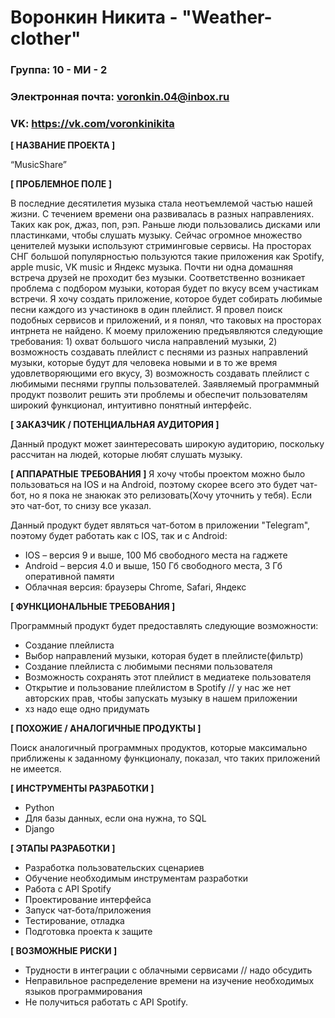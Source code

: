 # Воронкин Никита - "Weather-clother"

 ### Группа: 10 - МИ - 2
 ### Электронная почта: voronkin.04@inbox.ru
 ### VK: https://vk.com/voronkinikita


 **[ НАЗВАНИЕ ПРОЕКТА ]**

 “MusicShare”

 **[ ПРОБЛЕМНОЕ ПОЛЕ ]**

В последние десятилетия музыка стала неотъемлемой частью нашей жизни. С течением времени она развивалась в разных направлениях. Таких как рок, джаз, поп, рэп. Раньше люди пользовались дисками или пластинками, чтобы слушать музыку. Сейчас огромное множество ценителей музыки используют стриминговые сервисы. На просторах СНГ большой популярностью пользуются такие приложения как Spotify, apple music, VK music и Яндекс музыка. Почти ни одна домашняя встреча друзей не проходит без музыки. Соответственно возникает проблема с подбором музыки, которая будет по вкусу всем участикам встречи. Я хочу создать приложение, которое будет собирать любимые песни каждого из участинокв в один плейлист. Я провел поиск подобных сервисов и приложений, и я понял, что таковых на просторах интрнета не найдено. К моему приложению предъявляются следующие требования: 1) охват большого числа направлений музыки, 2) возможность создавать плейлист с песнями из разных направлений музыки, которые будут для человека новыми и в то же время удовлетворяющими его вкусу, 3) возможность создавать плейлист с любимыми песнями группы пользователей. Заявляемый программный продукт позволит решить эти проблемы и обеспечит пользователям широкий функционал, интуитивно понятный интерфейс.

 **[ ЗАКАЗЧИК / ПОТЕНЦИАЛЬНАЯ АУДИТОРИЯ ]**

Данный продукт может заинтересовать широкую аудиторию, поскольку рассчитан на людей, которые любят слушать музыку.

 **[ АППАРАТНЫЕ ТРЕБОВАНИЯ ]** 
Я хочу чтобы проектом можно было пользоваться на IOS и на Android, поэтому скорее всего это будет чат-бот, но я пока не знаюкак это релизовать(Хочу уточнить у тебя). Если это чат-бот, то снизу все указал.

Данный продукт будет являться чат-ботом в приложении "Telegram", поэтому будет работать как с IOS, так и с Android:

 * IOS – версия 9 и выше, 100 Мб свободного места на гаджете
 * Android – версия 4.0 и выше, 150 Гб свободного места, 3 Гб оперативной памяти
 * Облачная версия: браузеры Chrome, Safari, Яндекс

 **[ ФУНКЦИОНАЛЬНЫЕ ТРЕБОВАНИЯ ]**

Программный продукт будет предоставлять следующие возможности:
 * Создание плейлиста
 * Выбор направлений музыки, которая будет в плейлисте(фильтр)
 * Создание плейлиста с любимыми песнями пользователя
 * Возможность сохранять этот плейлист в медиатеке пользователя
 * Открытие и пользование плейлистом в Spotify // у нас же нет авторских прав, чтобы запускать музыку в нашем приложении
 * хз
 надо еще одно придумать

 **[ ПОХОЖИЕ / АНАЛОГИЧНЫЕ ПРОДУКТЫ ]**

Поиск аналогичный программных продуктов, которые максимально приближены к заданному функционалу, показал, что таких приложений не имеется.

 **[ ИНСТРУМЕНТЫ РАЗРАБОТКИ ]**

 *	Python
 * Для базы данных, если она нужна, то SQL
 * Django

 **[ ЭТАПЫ РАЗРАБОТКИ ]**

 *	Разработка пользовательских сценариев
 * Обучение необходимым инструментам разработки
 * Работа с API Spotify
 * Проектирование интерфейса
 * Запуск чат-бота/приложения
 *	Тестирование, отладка
 *	Подготовка проекта к защите

 **[ ВОЗМОЖНЫЕ РИСКИ ]**

 *	Трудности в интеграции с облачными сервисами // надо обсудить
 *	Неправильное распределение времени на изучение необходимых языков программирования
 * Не получиться работать с API Spotify.
